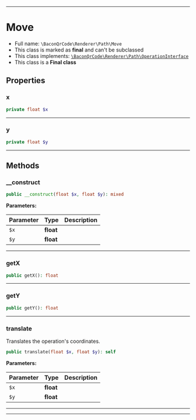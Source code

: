 ***

# Move





* Full name: `\BaconQrCode\Renderer\Path\Move`
* This class is marked as **final** and can't be subclassed
* This class implements:
[`\BaconQrCode\Renderer\Path\OperationInterface`](./OperationInterface.md)
* This class is a **Final class**



## Properties


### x



```php
private float $x
```






***

### y



```php
private float $y
```






***

## Methods


### __construct



```php
public __construct(float $x, float $y): mixed
```








**Parameters:**

| Parameter | Type | Description |
|-----------|------|-------------|
| `$x` | **float** |  |
| `$y` | **float** |  |




***

### getX



```php
public getX(): float
```











***

### getY



```php
public getY(): float
```











***

### translate

Translates the operation's coordinates.

```php
public translate(float $x, float $y): self
```








**Parameters:**

| Parameter | Type | Description |
|-----------|------|-------------|
| `$x` | **float** |  |
| `$y` | **float** |  |




***


***

